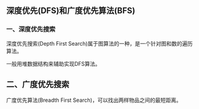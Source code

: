 ## 深度优先(DFS)和广度优先算法(BFS)

### 一、深度优先搜索

深度优先搜索(Depth First Search)属于图算法的一种，是一个针对图和数的遍历算法。

一般用堆数据结构来辅助实现DFS算法。

## 二、广度优先搜索

广度优先算法(Breadth First Search)，可以找出两样物品之间的最短距离。